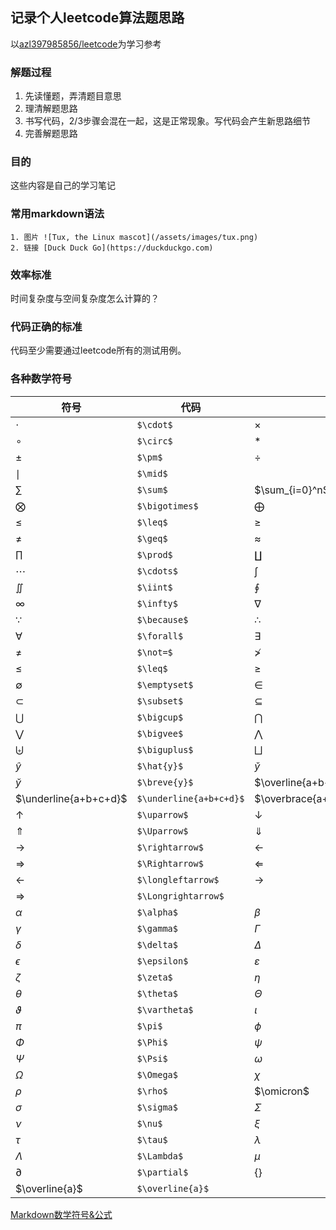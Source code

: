 ## 记录个人leetcode算法题思路
以[azl397985856/leetcode](https://github.com/azl397985856/leetcode)为学习参考

### 解题过程
1. 先读懂题，弄清题目意思
2. 理清解题思路
3. 书写代码，2/3步骤会混在一起，这是正常现象。写代码会产生新思路细节
4. 完善解题思路

### 目的
这些内容是自己的学习笔记

### 常用markdown语法
```
1. 图片 ![Tux, the Linux mascot](/assets/images/tux.png)
2. 链接 [Duck Duck Go](https://duckduckgo.com)
```

### 效率标准
时间复杂度与空间复杂度怎么计算的？

### 代码正确的标准
代码至少需要通过leetcode所有的测试用例。

### 各种数学符号

| 符号 | 代码 | 符号 | 代码 |
| ------ | ------ | ------ | ------ |
| $\cdot$ | `$\cdot$` | $\times$ | `$\times$` |
| $\circ$ | `$\circ$` | $\ast$ | `$\ast$` |
| $\pm$ | `$\pm$` | $\div$ | `$\div$` |
| $\mid$ | `$\mid$` |
| $\sum$ | `$\sum$`| $\sum_{i=0}^n$ | `$\sum_{i=0}^n$ ` | 
| $\bigotimes$ | `$\bigotimes$` |  $\bigoplus$ | `$\bigoplus$` |
| $\leq$ | `$\leq$` | $\geq$ | `$\geq$` |
| $\neq$  | `$\geq$` | $\approx$ | `$\geq$` |
| $\prod$ | `$\prod$` |   $\coprod$ |  `$\coprod$` |
| $\cdots$ | `$\cdots$` | $\int$ | `$\int$` |
| $\iint$   | `$\iint$` | $\oint$ | `$\oint$` |
| $\infty$ | `$\infty$` | $\nabla$ | `$\nabla$` |
| $\because$ |   `$\because$` |  $\therefore$ |  `$\therefore$` | 
| $\forall$ | `$\forall$` | $\exists$ | `$\exists$` |
| $\not=$  | `$\not=$` | $\not>$  | `$\not>$` |
| $\leq$  | `$\leq$` | $\geq$ | `$\geq$` |  $\not\subset$  | `$\not\subset$` |
| $\emptyset$  | `$\emptyset$` |  $\in$ |  `$\in$` |   $\notin$  | `$\notin$` |
| $\subset$  | `$\subset$` |   $\subseteq$  | `$\subseteq$` |
| $\bigcup$ | `$\bigcup$` |  $\bigcap$  | `$\bigcap$` |
| $\bigvee$  | `$\bigvee$` |  $\bigwedge$  | `$\bigwedge$` | 
| $\biguplus$  | `$\biguplus$` |   $\bigsqcup$	 | `$\bigsqcup$` |
| $\hat{y}$  | `$\hat{y}$` |   $\check{y}$  | `$\check{y}$` |
| $\breve{y}$ | `$\breve{y}$` | $\overline{a+b+c+d}$ | `$\overline{a+b+c+d}$` |
| $\underline{a+b+c+d}$  | `$\underline{a+b+c+d}$` | $\overbrace{a+\underbrace{b+c}_{1.0}+d}^{2.0}$ | `$\overbrace{a+\underbrace{b+c}_{1.0}+d}^{2.0}$` |
| $\uparrow$ | `$\uparrow$` |  $\downarrow$  | `$\downarrow$` |
| $\Uparrow$ | `$\Uparrow$` |  $\Downarrow$  | `$\Downarrow$` |
| $\rightarrow$ | `$\rightarrow$` |  $\leftarrow$  | `$\leftarrow$` |
| $\Rightarrow$ | `$\Rightarrow$` | $\Longleftarrow$  | `$\Longleftarrow$` |
| $\longleftarrow$ | `$\longleftarrow$` |  $\longrightarrow$  | `$\longrightarrow$` |
| $\Longrightarrow$ | `$\Longrightarrow$`|
| $\alpha$ | `$\alpha$` | $\beta$  | `$\beta$` |
| $\gamma$ | `$\gamma$` | $\Gamma$ | `$\Gamma$` |
| $\delta$ | `$\delta$` |  $\Delta$ | `$\Delta$` |
| $\epsilon$ | `$\epsilon$` |$\varepsilon$ | `$\varepsilon$` |
| $\zeta$ | `$\zeta$` | $\eta$ | `$\eta$` |
| $\theta$ | `$\theta$` |  $\Theta$ | `$\Theta$` |
| $\vartheta$ | `$\vartheta$` |  $\iota$ | `$\iota$` |
| $\pi$ | `$\pi$` |  $\phi$ | `$\phi$` |
| $\Phi$ | `$\Phi$` | $\psi$ | `$\psi$` |
| $\Psi$ | `$\Psi$` | $\omega$ | `$\omega$` |
| $\Omega$ | `$\Omega$` | $\chi$ | `$\chi$` | 
| $\rho$ | `$\rho$` | $\omicron$ | `$\omicron$` |
| $\sigma$ | `$\sigma$` | $\Sigma$ | `$\Sigma$` |
| $\nu$ | `$\nu$` | $\xi$ | `$\xi$` |
| $\tau$ | `$\tau$` | $\lambda$ | `$\lambda$` |
| $\Lambda$ | `$\Lambda$` |  $\mu$ | `$\mu$` |
| $\partial$ | `$\partial$` | $\lbrace \rbrace$ | `$\lbrace \rbrace$` |
| $\overline{a}$ | `$\overline{a}$` |

[Markdown数学符号&公式](https://blog.csdn.net/Katherine_hsr/article/details/79179622)
